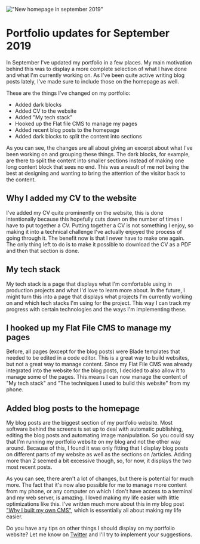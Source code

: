 !["New homepage in september 2019"](/images/articles/new-homepage-in-september-2019.png)
# Portfolio updates for September 2019

In September I've updated my portfolio in a few places. My main motivation behind this was to display a more complete selection of what I have done and what I'm currently working on. As I've been quite active writing blog posts lately, I've made sure to include those on the homepage as well. 

These are the things I've changed on my portfolio:
- Added dark blocks
- Added CV to the website
- Added "My tech stack"
- Hooked up the Flat file CMS to manage my pages
- Added recent blog posts to the homepage
- Added dark blocks to split the content into sections

As you can see, the changes are all about giving an excerpt about what I've been working on and grouping these things. The dark blocks, for example, are there to split the content into smaller sections instead of making one long content block that sees no end. This was a result of me not being the best at designing and wanting to bring the attention of the visitor back to the content.

## Why I added my CV to the website
I've added my CV quite prominently on the website, this is done intentionally because this hopefully cuts down on the number of times I have to put together a CV. Putting together a CV is not something I enjoy, so making it into a technical challenge I've actually enjoyed the process of going through it. The benefit now is that I never have to make one again. The only thing left to do is to make it possible to download the CV as a PDF and then that section is done.

## My tech stack
My tech stack is a page that displays what I'm comfortable using in production projects and what I'd love to learn more about. In the future, I might turn this into a page that displays what projects I'm currently working on and which tech stacks I'm using for the project. This way I can track my progress with certain technologies and the ways I'm implementing these. 

## I hooked up my Flat File CMS to manage my pages
Before, all pages (except for the blog posts) were Blade templates that needed to be edited in a code editor. This is a great way to build websites, but not a great way to manage content. Since my Flat File CMS was already integrated into the website for the blog posts, I decided to also allow it to manage some of the pages. This means I can now manage the content of "My tech stack" and  "The techniques I used to build this website" from my phone.

## Added blog posts to the homepage
My blog posts are the biggest section of my portfolio website. Most software behind the screens is set up to deal with automatic publishing, editing the blog posts and automating image manipulation. So you could say that I'm running my portfolio website on my blog and not the other way around. Because of this, I found it was only fitting that I display blog posts on different parts of my website as well as the sections on /articles. Adding more than 2 seemed a bit excessive though, so, for now, it displays the two most recent posts.

As you can see, there aren't a lot of changes, but there is potential for much more. The fact that it's now also possible for me to manage more content from my phone, or any computer on which I don't have access to a terminal and my web server, is amazing. I loved making my life easier with little optimizations like this. I've written much more about this in my blog post ["Why I built my own CMS"](/articles/why-built-my-own-cms), which is essentially all about making my life easier.

Do you have any tips on other things I should display on my portfolio website? Let me know on [Twitter](https://twitter.com/RJElsinga) and I'll try to implement your suggestions.